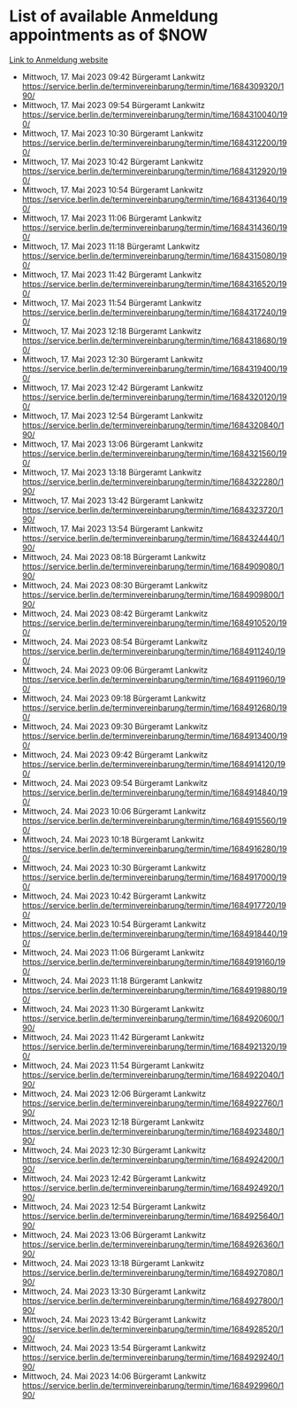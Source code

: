 # List of available Anmeldung appointments as of $NOW
[Link to Anmeldung website](https://service.berlin.de/terminvereinbarung/termin/tag.php?termin=1&anliegen[]=120686&dienstleisterlist=122210,122217,327316,122219,327312,122227,327314,122231,327346,122243,327348,122254,122252,329742,122260,329745,122262,329748,122271,327278,122273,327274,122277,327276,330436,122280,327294,122282,327290,122284,327292,122291,327270,122285,327266,122286,327264,122296,327268,150230,329760,122297,327286,122294,327284,122312,329763,122314,329775,122304,327330,122311,327334,122309,327332,317869,122281,327352,122279,329772,122283,122276,327324,122274,327326,122267,329766,122246,327318,122251,327320,122257,327322,122208,327298,122226,327300&herkunft=http%3A%2F%2Fservice.berlin.de%2Fdienstleistung%2F120686%2F)
- Mittwoch, 17. Mai 2023 09:42 Bürgeramt Lankwitz https://service.berlin.de/terminvereinbarung/termin/time/1684309320/190/
- Mittwoch, 17. Mai 2023 09:54 Bürgeramt Lankwitz https://service.berlin.de/terminvereinbarung/termin/time/1684310040/190/
- Mittwoch, 17. Mai 2023 10:30 Bürgeramt Lankwitz https://service.berlin.de/terminvereinbarung/termin/time/1684312200/190/
- Mittwoch, 17. Mai 2023 10:42 Bürgeramt Lankwitz https://service.berlin.de/terminvereinbarung/termin/time/1684312920/190/
- Mittwoch, 17. Mai 2023 10:54 Bürgeramt Lankwitz https://service.berlin.de/terminvereinbarung/termin/time/1684313640/190/
- Mittwoch, 17. Mai 2023 11:06 Bürgeramt Lankwitz https://service.berlin.de/terminvereinbarung/termin/time/1684314360/190/
- Mittwoch, 17. Mai 2023 11:18 Bürgeramt Lankwitz https://service.berlin.de/terminvereinbarung/termin/time/1684315080/190/
- Mittwoch, 17. Mai 2023 11:42 Bürgeramt Lankwitz https://service.berlin.de/terminvereinbarung/termin/time/1684316520/190/
- Mittwoch, 17. Mai 2023 11:54 Bürgeramt Lankwitz https://service.berlin.de/terminvereinbarung/termin/time/1684317240/190/
- Mittwoch, 17. Mai 2023 12:18 Bürgeramt Lankwitz https://service.berlin.de/terminvereinbarung/termin/time/1684318680/190/
- Mittwoch, 17. Mai 2023 12:30 Bürgeramt Lankwitz https://service.berlin.de/terminvereinbarung/termin/time/1684319400/190/
- Mittwoch, 17. Mai 2023 12:42 Bürgeramt Lankwitz https://service.berlin.de/terminvereinbarung/termin/time/1684320120/190/
- Mittwoch, 17. Mai 2023 12:54 Bürgeramt Lankwitz https://service.berlin.de/terminvereinbarung/termin/time/1684320840/190/
- Mittwoch, 17. Mai 2023 13:06 Bürgeramt Lankwitz https://service.berlin.de/terminvereinbarung/termin/time/1684321560/190/
- Mittwoch, 17. Mai 2023 13:18 Bürgeramt Lankwitz https://service.berlin.de/terminvereinbarung/termin/time/1684322280/190/
- Mittwoch, 17. Mai 2023 13:42 Bürgeramt Lankwitz https://service.berlin.de/terminvereinbarung/termin/time/1684323720/190/
- Mittwoch, 17. Mai 2023 13:54 Bürgeramt Lankwitz https://service.berlin.de/terminvereinbarung/termin/time/1684324440/190/
- Mittwoch, 24. Mai 2023 08:18 Bürgeramt Lankwitz https://service.berlin.de/terminvereinbarung/termin/time/1684909080/190/
- Mittwoch, 24. Mai 2023 08:30 Bürgeramt Lankwitz https://service.berlin.de/terminvereinbarung/termin/time/1684909800/190/
- Mittwoch, 24. Mai 2023 08:42 Bürgeramt Lankwitz https://service.berlin.de/terminvereinbarung/termin/time/1684910520/190/
- Mittwoch, 24. Mai 2023 08:54 Bürgeramt Lankwitz https://service.berlin.de/terminvereinbarung/termin/time/1684911240/190/
- Mittwoch, 24. Mai 2023 09:06 Bürgeramt Lankwitz https://service.berlin.de/terminvereinbarung/termin/time/1684911960/190/
- Mittwoch, 24. Mai 2023 09:18 Bürgeramt Lankwitz https://service.berlin.de/terminvereinbarung/termin/time/1684912680/190/
- Mittwoch, 24. Mai 2023 09:30 Bürgeramt Lankwitz https://service.berlin.de/terminvereinbarung/termin/time/1684913400/190/
- Mittwoch, 24. Mai 2023 09:42 Bürgeramt Lankwitz https://service.berlin.de/terminvereinbarung/termin/time/1684914120/190/
- Mittwoch, 24. Mai 2023 09:54 Bürgeramt Lankwitz https://service.berlin.de/terminvereinbarung/termin/time/1684914840/190/
- Mittwoch, 24. Mai 2023 10:06 Bürgeramt Lankwitz https://service.berlin.de/terminvereinbarung/termin/time/1684915560/190/
- Mittwoch, 24. Mai 2023 10:18 Bürgeramt Lankwitz https://service.berlin.de/terminvereinbarung/termin/time/1684916280/190/
- Mittwoch, 24. Mai 2023 10:30 Bürgeramt Lankwitz https://service.berlin.de/terminvereinbarung/termin/time/1684917000/190/
- Mittwoch, 24. Mai 2023 10:42 Bürgeramt Lankwitz https://service.berlin.de/terminvereinbarung/termin/time/1684917720/190/
- Mittwoch, 24. Mai 2023 10:54 Bürgeramt Lankwitz https://service.berlin.de/terminvereinbarung/termin/time/1684918440/190/
- Mittwoch, 24. Mai 2023 11:06 Bürgeramt Lankwitz https://service.berlin.de/terminvereinbarung/termin/time/1684919160/190/
- Mittwoch, 24. Mai 2023 11:18 Bürgeramt Lankwitz https://service.berlin.de/terminvereinbarung/termin/time/1684919880/190/
- Mittwoch, 24. Mai 2023 11:30 Bürgeramt Lankwitz https://service.berlin.de/terminvereinbarung/termin/time/1684920600/190/
- Mittwoch, 24. Mai 2023 11:42 Bürgeramt Lankwitz https://service.berlin.de/terminvereinbarung/termin/time/1684921320/190/
- Mittwoch, 24. Mai 2023 11:54 Bürgeramt Lankwitz https://service.berlin.de/terminvereinbarung/termin/time/1684922040/190/
- Mittwoch, 24. Mai 2023 12:06 Bürgeramt Lankwitz https://service.berlin.de/terminvereinbarung/termin/time/1684922760/190/
- Mittwoch, 24. Mai 2023 12:18 Bürgeramt Lankwitz https://service.berlin.de/terminvereinbarung/termin/time/1684923480/190/
- Mittwoch, 24. Mai 2023 12:30 Bürgeramt Lankwitz https://service.berlin.de/terminvereinbarung/termin/time/1684924200/190/
- Mittwoch, 24. Mai 2023 12:42 Bürgeramt Lankwitz https://service.berlin.de/terminvereinbarung/termin/time/1684924920/190/
- Mittwoch, 24. Mai 2023 12:54 Bürgeramt Lankwitz https://service.berlin.de/terminvereinbarung/termin/time/1684925640/190/
- Mittwoch, 24. Mai 2023 13:06 Bürgeramt Lankwitz https://service.berlin.de/terminvereinbarung/termin/time/1684926360/190/
- Mittwoch, 24. Mai 2023 13:18 Bürgeramt Lankwitz https://service.berlin.de/terminvereinbarung/termin/time/1684927080/190/
- Mittwoch, 24. Mai 2023 13:30 Bürgeramt Lankwitz https://service.berlin.de/terminvereinbarung/termin/time/1684927800/190/
- Mittwoch, 24. Mai 2023 13:42 Bürgeramt Lankwitz https://service.berlin.de/terminvereinbarung/termin/time/1684928520/190/
- Mittwoch, 24. Mai 2023 13:54 Bürgeramt Lankwitz https://service.berlin.de/terminvereinbarung/termin/time/1684929240/190/
- Mittwoch, 24. Mai 2023 14:06 Bürgeramt Lankwitz https://service.berlin.de/terminvereinbarung/termin/time/1684929960/190/
